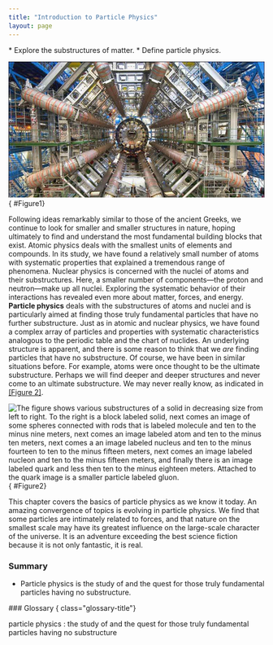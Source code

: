 ```yaml
---
title: "Introduction to Particle Physics"
layout: page
---
```


<div class="abstract" markdown="1">
* Explore the substructures of matter.
* Define particle physics.
</div>

![Inside part of the Large Hadron Collider; complex system of machinery and electronics, with a person for scale](../resources/Figure_33_00_01_D.jpg "Part of the Large Hadron Collider at CERN, on the border of Switzerland and France. The LHC is a particle accelerator, designed to study fundamental particles. (credit: Image Editor, Flickr)")
{ #Figure1}

Following ideas remarkably similar to those of the ancient Greeks, we continue
to look for smaller and smaller structures in nature, hoping ultimately to find
and understand the most fundamental building blocks that exist. Atomic physics
deals with the smallest units of elements and compounds. In its study, we have
found a relatively small number of atoms with systematic properties that
explained a tremendous range of phenomena. Nuclear physics is concerned with the
nuclei of atoms and their substructures. Here, a smaller number of
components—the proton and neutron—make up all nuclei. Exploring the systematic
behavior of their interactions has revealed even more about matter, forces, and
energy. **Particle physics** deals with the substructures of atoms and nuclei
and is particularly aimed at finding those truly fundamental particles that have
no further substructure. Just as in atomic and nuclear physics, we have found a
complex array of particles and properties with systematic characteristics
analogous to the periodic table and the chart of nuclides. An underlying
structure is apparent, and there is some reason to think that we *are* finding
particles that have no substructure. Of course, we have been in similar
situations before. For example, atoms were once thought to be the ultimate
substructure. Perhaps we will find deeper and deeper structures and never come
to an ultimate substructure. We may never really know, as indicated
in [[Figure 2]](#Figure2).

![The figure shows various substructures of a solid in decreasing size from left to right. To the right is a block labeled solid, next comes an image of some spheres connected with rods that is labeled molecule and ten to the minus nine meters, next comes an image labeled atom and ten to the minus ten meters, next comes a an image labeled nucleus and ten to the minus fourteen to ten to the minus fifteen meters, next comes an image labeled nucleon and ten to the minus fifteen meters, and finally there is an image labeled quark and less then ten to the minus eighteen meters. Attached to the quark image is a smaller particle labeled gluon.](../resources/Figure_33_00_02.jpg "The properties of matter are based on substructures called molecules and atoms. Atoms have the substructure of a nucleus with orbiting electrons, the interactions of which explain atomic properties. Protons and neutrons, the interactions of which explain the stability and abundance of elements, form the substructure of nuclei. Protons and neutrons are not fundamental&#x2014;they are composed of quarks. Like electrons and a few other particles, quarks may be the fundamental building blocks of all there is, lacking any further substructure. But the story is not complete, because quarks and electrons may have substructure smaller than details that are presently observable.")
{ #Figure2}

This chapter covers the basics of particle physics as we know it today. An
amazing convergence of topics is evolving in particle physics. We find that some
particles are intimately related to forces, and that nature on the smallest
scale may have its greatest influence on the large-scale character of the
universe. It is an adventure exceeding the best science fiction because it is
not only fantastic, it is real.

### Summary

* Particle physics is the study of and the quest for those truly fundamental
  particles having no substructure.

<div class="glossary" markdown="1">
### Glossary
{ class="glossary-title"}

particle physics
: the study of and the quest for those truly fundamental particles having no
substructure

</div>
